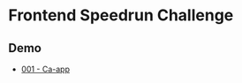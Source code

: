 # Frontend Speedrun Challenge

## Demo
* [001 - Ca-app](https://c0d3ph1l1c.github.io/frontend-speedrun-challenge/ca-app/build/)
